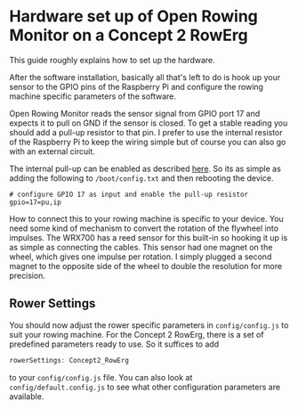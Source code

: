 # Hardware set up of Open Rowing Monitor on a Concept 2 RowErg

This guide roughly explains how to set up the hardware.

After the software installation, basically all that's left to do is hook up your sensor to the GPIO pins of the Raspberry Pi and configure the rowing machine specific parameters of the software.

Open Rowing Monitor reads the sensor signal from GPIO port 17 and expects it to pull on GND if the sensor is closed. To get a stable reading you should add a pull-up resistor to that pin. I prefer to use the internal resistor of the Raspberry Pi to keep the wiring simple but of course you can also go with an external circuit.

The internal pull-up can be enabled as described [here](https://www.raspberrypi.org/documentation/configuration/config-txt/gpio.md). So its as simple as adding the following to `/boot/config.txt` and then rebooting the device.

``` Properties
# configure GPIO 17 as input and enable the pull-up resistor
gpio=17=pu,ip
```

How to connect this to your rowing machine is specific to your device. You need some kind of mechanism to convert the rotation of the flywheel into impulses. The WRX700 has a reed sensor for this built-in so hooking it up is as simple as connecting the cables. This sensor had one magnet on the wheel, which gives one impulse per rotation. I simply plugged a second magnet to the opposite side of the wheel to double the resolution for more precision.

## Rower Settings

You should now adjust the rower specific parameters in `config/config.js` to suit your rowing machine. For the Concept 2 RowErg, there is a set of predefined parameters ready to use. So it suffices to add 

```js
rowerSettings: Concept2_RowErg
```
 to your `config/config.js` file. You can also look at `config/default.config.js` to see what other configuration parameters are available.
